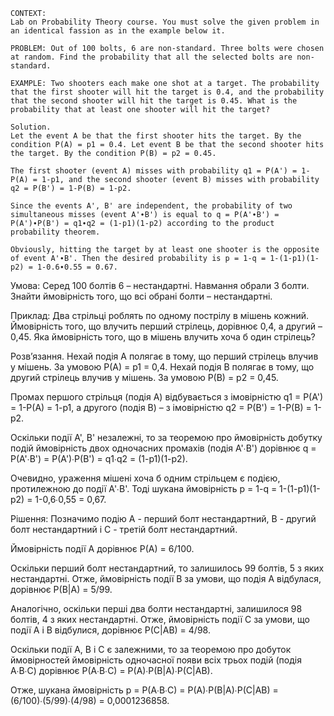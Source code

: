 ```
CONTEXT:
Lab on Probability Theory course. You must solve the given problem in an identical fassion as in the example below it.

PROBLEM: Out of 100 bolts, 6 are non-standard. Three bolts were chosen at random. Find the probability that all the selected bolts are non-standard.

EXAMPLE: Two shooters each make one shot at a target. The probability that the first shooter will hit the target is 0.4, and the probability that the second shooter will hit the target is 0.45. What is the probability that at least one shooter will hit the target?

Solution.
Let the event A be that the first shooter hits the target. By the condition P(A) = p1 = 0.4. Let event B be that the second shooter hits the target. By the condition P(B) = p2 = 0.45.

The first shooter (event A) misses with probability q1 = P(A') = 1-P(A) = 1-p1, and the second shooter (event B) misses with probability q2 = P(B') = 1-P(B) = 1-p2.

Since the events A', B' are independent, the probability of two simultaneous misses (event A'∙B') is equal to q = P(A'∙B') = P(A')∙P(B') = q1∙q2 = (1-p1)(1-p2) according to the product probability theorem.

Obviously, hitting the target by at least one shooter is the opposite of event A'∙B'. Then the desired probability is p = 1-q = 1-(1-p1)(1-p2) = 1-0.6∙0.55 = 0.67.
```

Умова:
Серед 100 болтів 6 – нестандартні. Навмання обрали 3 болти. Знайти ймовірність того, що всі обрані болти – нестандартні.

Приклад:
Два стрільці роблять по одному пострілу в мішень кожний. Ймовірність того, що влучить перший стрілець, дорівнює 0,4, а другий – 0,45. Яка ймовірність того, що в мішень влучить хоча б один стрілець?

Розв’язання.
Нехай подія A полягає в тому, що перший стрілець влучив у мішень. За умовою P(A) = p1 = 0,4. Нехай подія B полягає в тому, що другий стрілець влучив у мішень. За умовою P(B) = p2 = 0,45.

Промах першого стрільця (подія A) відбувається з імовірністю q1 = P(A') = 1-P(A) = 1-p1, а другого (подія B) – з імовірністю q2 = P(B') = 1-P(B) = 1-p2.

Оскільки події A', B' незалежні, то за теоремою про ймовірність добутку подій ймовірність двох одночасних промахів (подія A'∙B') дорівнює q = P(A'∙B') = P(A')∙P(B') = q1∙q2 = (1-p1)(1-p2).

Очевидно, ураження мішені хоча б одним стрільцем є подією, протилежною до події A'∙B'. Тоді шукана ймовірність p = 1-q = 1-(1-p1)(1-p2) = 1-0,6∙0,55 = 0,67.

Рішення:
Позначимо подію A - перший болт нестандартний, B - другий болт нестандартний і C - третій болт нестандартний.

Ймовірність події A дорівнює P(A) = 6/100.

Оскільки перший болт нестандартний, то залишилось 99 болтів, 5 з яких нестандартні. Отже, ймовірність події B за умови, що подія A відбулася, дорівнює P(B|A) = 5/99.

Аналогічно, оскільки перші два болти нестандартні, залишилося 98 болтів, 4 з яких нестандартні. Отже, ймовірність події C за умови, що події A і B відбулися, дорівнює P(C|AB) = 4/98.

Оскільки події A, B і C є залежними, то за теоремою про добуток ймовірностей ймовірність одночасної появи всіх трьох подій (подія A∙B∙C) дорівнює P(A∙B∙C) = P(A)∙P(B|A)∙P(C|AB).

Отже, шукана ймовірність p = P(A∙B∙C) = P(A)∙P(B|A)∙P(C|AB) = (6/100)∙(5/99)∙(4/98) = 0,0001236858.
